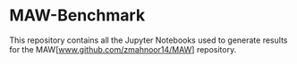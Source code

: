 # MAW-Benchmark

This repository contains all the Jupyter Notebooks used to generate results for the MAW[www.github.com/zmahnoor14/MAW] repository.
